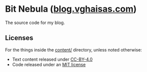 # Bit Nebula ([blog.vghaisas.com](https://blog.vghaisas.com))

The source code for my blog.

## Licenses

For the things inside the [content/](./content) directory, unless noted otherwise:
- Text content released under [CC-BY-4.0](https://creativecommons.org/licenses/by/4.0/)
- Code released under an [MIT license](https://vghaisas.com/MIT)
